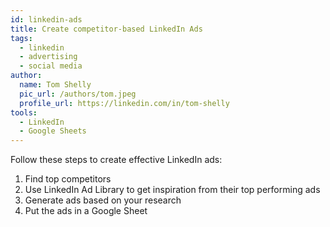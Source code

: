 ```yaml
---
id: linkedin-ads
title: Create competitor-based LinkedIn Ads
tags:
  - linkedin
  - advertising
  - social media
author:
  name: Tom Shelly
  pic_url: /authors/tom.jpeg
  profile_url: https://linkedin.com/in/tom-shelly
tools:
  - LinkedIn
  - Google Sheets
---
```

Follow these steps to create effective LinkedIn ads:

1. Find top competitors
2. Use LinkedIn Ad Library to get inspiration from their top performing ads
3. Generate ads based on your research
4. Put the ads in a Google Sheet